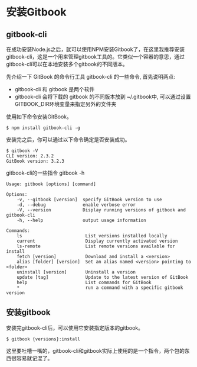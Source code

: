 # 安装Gitbook

## gitbook-cli
在成功安装Node.js之后，就可以使用NPM安装Gitbook了，在这里我推荐安装gitbook-cli，这是一个用来管理gitbook工具的。它类似一个容器的意思，通过gitbook-cli可以在本地安装多个gitbook的不同版本。

先介绍一下 GitBook 的命令行工具 gitbook-cli 的一些命令, 首先说明两点:

- gitbook-cli 和 gitbook 是两个软件
- gitbook-cli 会将下载的 gitbook 的不同版本放到 ~/.gitbook中, 可以通过设置GITBOOK_DIR环境变量来指定另外的文件夹

使用如下命令安装GitBook。

    $ npm install gitbook-cli -g
安装完之后，你可以通过以下命令确定是否安装成功。

    $ gitbook -V
    CLI version: 2.3.2
    GitBook version: 3.2.3

gitbook-cli的一些指令
    gitbook -h

    Usage: gitbook [options] [command]

    Options:
        -v, --gitbook [version]  specify GitBook version to use
        -d, --debug              enable verbose error
        -V, --version            Display running versions of gitbook and gitbook-cli
        -h, --help               output usage information

    Commands:
        ls                        List versions installed locally
        current                   Display currently activated version
        ls-remote                 List remote versions available for install
        fetch [version]           Download and install a <version>
        alias [folder] [version]  Set an alias named <version> pointing to <folder>
        uninstall [version]       Uninstall a version
        update [tag]              Update to the latest version of GitBook
        help                      List commands for GitBook
        *                         run a command with a specific gitbook version

## 安装gitbook
安装完gitbook-cli后，可以使用它安装指定版本的gitbook。

    $ gitbook {versions}:install

这里要吐槽一嘴的，gitbook-cli和gitbook实际上使用的是一个指令，两个包的东西很容易就记混了。